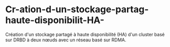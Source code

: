 # Cr-ation-d-un-stockage-partag-haute-disponibilit-HA-
Création d'un stockage partagé à haute disponibilité (HA) d'un cluster basé sur DRBD à deux nœuds avec un réseau basé sur RDMA.
